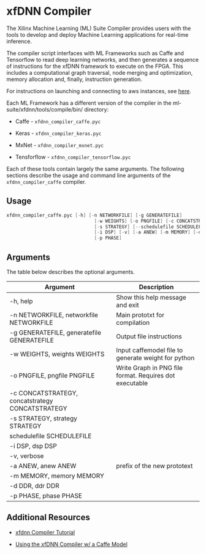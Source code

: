 # xfDNN Compiler 

The Xilinx Machine Learning (ML) Suite Compiler provides users with the tools to develop and deploy Machine Learning applications for real-time inference.

The compiler script interfaces with ML Frameworks such as Caffe and Tensorflow to read deep learning networks, and then generates a sequence of instructions for the xfDNN framework to execute on the FPGA. This includes a computational graph traversal, node merging and optimization, memory allocation and, finally, instruction generation.

For instructions on launching and connecting to aws instances, see [here](https://github.com/Xilinx/ml-suite/blob/master/docs/tutorials/docs/tutorials/launching_instance.md).

Each ML Framework has a different version of the compiler in the ml-suite/xfdnn/tools/compile/bin/ directory:

* Caffe - `xfdnn_compiler_caffe.pyc`

* Keras - `xfdnn_compiler_keras.pyc`

* MxNet - `xfdnn_compiler_mxnet.pyc`

* Tensforflow - `xfdnn_compiler_tensorflow.pyc`

Each of these tools contain largely the same arguments. The following sections describe the usage and command line arguments of the `xfdnn_compiler_caffe` compiler.

## Usage

```cpp
xfdnn_compiler_caffe.pyc [-h] [-n NETWORKFILE] [-g GENERATEFILE]
                                [-w WEIGHTS] [-o PNGFILE] [-c CONCATSTRATEGY]
                                [-s STRATEGY] [--schedulefile SCHEDULEFILE]
                                [-i DSP] [-v] [-a ANEW] [-m MEMORY] [-d DDR]
                                [-p PHASE]
```

## Arguments

The table below describes the optional arguments.

Argument  |Description
--------- | ---------
-h, help  |Show this help message and exit
-n NETWORKFILE, networkfile NETWORKFILE  |Main prototxt for compilation
-g GENERATEFILE, generatefile GENERATEFILE  |Output file instructions
-w WEIGHTS, weights WEIGHTS  |Input caffemodel file to generate weight for python
-o PNGFILE, pngfile PNGFILE  |Write Graph in PNG file format. Requires dot executable
-c CONCATSTRATEGY, concatstrategy CONCATSTRATEGY  |
-s STRATEGY, strategy STRATEGY  |
schedulefile SCHEDULEFILE  |
-i DSP, dsp DSP  |
-v, verbose  |
-a ANEW, anew ANEW  |prefix of the new prototext
-m MEMORY, memory MEMORY  |
-d DDR, ddr DDR  |
-p PHASE, phase PHASE  |

## Additional Resources

* [xfdnn Compiler Tutorial](https://github.com/Xilinx/ml-suite/blob/master/docs/tutorials/compile.md)

* [Using the xfDNN Compiler w/ a Caffe Model](https://github.com/Xilinx/ml-suite/blob/master/notebooks/compiler_caffe.ipynb)


